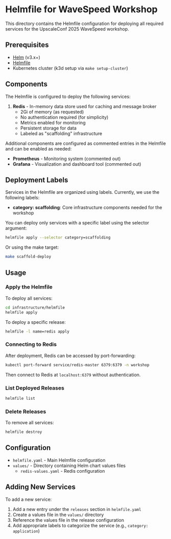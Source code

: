 # Helmfile for WaveSpeed Workshop

This directory contains the Helmfile configuration for deploying all required services for the UpscaleConf 2025 WaveSpeed workshop.

## Prerequisites

- [Helm](https://helm.sh/docs/intro/install/) (v3.x+)
- [Helmfile](https://helmfile.readthedocs.io/en/latest/#installation)
- Kubernetes cluster (k3d setup via `make setup-cluster`)

## Components

The Helmfile is configured to deploy the following services:

1. **Redis** - In-memory data store used for caching and message broker
   - 2Gi of memory (as requested)
   - No authentication required (for simplicity)
   - Metrics enabled for monitoring
   - Persistent storage for data
   - Labeled as "scaffolding" infrastructure

Additional components are configured as commented entries in the Helmfile and can be enabled as needed:

- **Prometheus** - Monitoring system (commented out)
- **Grafana** - Visualization and dashboard tool (commented out)

## Deployment Labels

Services in the Helmfile are organized using labels. Currently, we use the following labels:

- **category: scaffolding**: Core infrastructure components needed for the workshop

You can deploy only services with a specific label using the selector argument:

```bash
helmfile apply --selector category=scaffolding
```

Or using the make target:

```bash
make scaffold-deploy
```

## Usage

### Apply the Helmfile

To deploy all services:

```bash
cd infrastructure/helmfile
helmfile apply
```

To deploy a specific release:

```bash
helmfile -l name=redis apply
```

### Connecting to Redis

After deployment, Redis can be accessed by port-forwarding:

```bash
kubectl port-forward service/redis-master 6379:6379 -n workshop
```

Then connect to Redis at `localhost:6379` without authentication.

### List Deployed Releases

```bash
helmfile list
```

### Delete Releases

To remove all services:

```bash
helmfile destroy
```

## Configuration

- `helmfile.yaml` - Main Helmfile configuration
- `values/` - Directory containing Helm chart values files
  - `redis-values.yaml` - Redis configuration

## Adding New Services

To add a new service:

1. Add a new entry under the `releases` section in `helmfile.yaml`
2. Create a values file in the `values/` directory
3. Reference the values file in the release configuration
4. Add appropriate labels to categorize the service (e.g., `category: application`) 